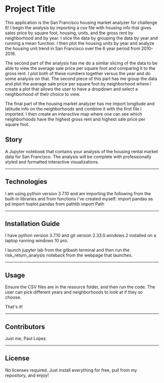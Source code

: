 # Project Title
This application is the San Francisco housing market analyzer for challenge 6!  I begin the analysis by importing
a csv file with housing info that gives sales price by square foot, housing, units, and the gross rent by neighborhood and by year.
I slice the data by grouping the data by year and running a mean function.  I then plot the housing units by year
and analyze the housing unit trend in San Francisco over the 6 year period from 2010-2016.

The second part of the analysis has me do a similar slicing of the data to be able to view the average sale price per square foot
and comparing it to the gross rent. I plot both of these numbers together versus the year and do some analysis on that.
The second piece of this part has me group the data and plot the average sale price per square foot by neighborhood where I create a plot that allows the user to have a dropdown and select a neighborhood of their choice to view.

The final part of the housing market analyzer has me import longitude and latitude info on the neighborhoods and combine it
with the first file I imported. I then create an interactive map where one can see which neighborhoods have the highest gross rent and
highest sale price per square foot.





## Story

A Jupyter notebook that contains your analysis of the housing rental market data for San Francisco. The analysis will be complete with professionally styled and formatted interactive visualizations.

---

## Technologies

I am using python version 3.7.10 and am importing the following from the built-in libraries and from functions i've created myself:
import pandas as pd
import hvplot.pandas
from pathlib import Path

---

## Installation Guide

I have python version 3.7.10 and git version 2.33.0.windows.2 installed on a laptop running windows 10 pro.

I launch jupyter lab from the gitbash terminal and then run the risk_return_analysis noteback from the 
webpage that launches.


---

## Usage

Ensure the CSV files are in the resource folder, and then run the code. The user can pick different years and neighborhoods to look
at if they so choose.

That's it!


---

## Contributors
Just me, Paul Lopez.


---

## License
No licenses required. Just install everything for free, pull from my repository, and enjoy!
